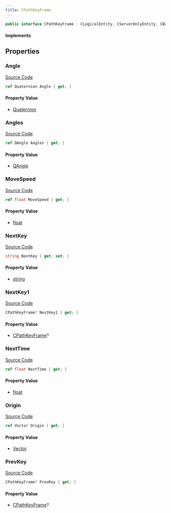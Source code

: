 ```yaml
---
title: CPathKeyFrame
---
```


```csharp
public interface CPathKeyFrame : CLogicalEntity, CServerOnlyEntity, CBaseEntity, CEntityInstance, ISchemaClass<CEntityInstance>, ISchemaClass<CBaseEntity>, ISchemaClass<CServerOnlyEntity>, ISchemaClass<CLogicalEntity>, ISchemaClass<CPathKeyFrame>, ISchemaField, ISchemaClass, INativeHandle
```

#### Implements

## Properties

### Angle

[Source Code](https://github.com/swiftly-solution/swiftlys2/blob/beta/managed/src/SwiftlyS2.Generated/Schemas/Interfaces/CPathKeyFrame.cs#L20)

```csharp
ref Quaternion Angle { get; }
```

#### Property Value

- [Quaternion](/docs/api/shared/natives/quaternion)

### Angles

[Source Code](https://github.com/swiftly-solution/swiftlys2/blob/beta/managed/src/SwiftlyS2.Generated/Schemas/Interfaces/CPathKeyFrame.cs#L18)

```csharp
ref QAngle Angles { get; }
```

#### Property Value

- [QAngle](/docs/api/shared/natives/qangle)

### MoveSpeed

[Source Code](https://github.com/swiftly-solution/swiftlys2/blob/beta/managed/src/SwiftlyS2.Generated/Schemas/Interfaces/CPathKeyFrame.cs#L30)

```csharp
ref float MoveSpeed { get; }
```

#### Property Value

- [float](https://learn.microsoft.com/dotnet/api/system.single)

### NextKey

[Source Code](https://github.com/swiftly-solution/swiftlys2/blob/beta/managed/src/SwiftlyS2.Generated/Schemas/Interfaces/CPathKeyFrame.cs#L22)

```csharp
string NextKey { get; set; }
```

#### Property Value

- [string](https://learn.microsoft.com/dotnet/api/system.string)

### NextKey1

[Source Code](https://github.com/swiftly-solution/swiftlys2/blob/beta/managed/src/SwiftlyS2.Generated/Schemas/Interfaces/CPathKeyFrame.cs#L26)

```csharp
CPathKeyFrame? NextKey1 { get; }
```

#### Property Value

- [CPathKeyFrame](/docs/api/shared/schemadefinitions/cpathkeyframe)?

### NextTime

[Source Code](https://github.com/swiftly-solution/swiftlys2/blob/beta/managed/src/SwiftlyS2.Generated/Schemas/Interfaces/CPathKeyFrame.cs#L24)

```csharp
ref float NextTime { get; }
```

#### Property Value

- [float](https://learn.microsoft.com/dotnet/api/system.single)

### Origin

[Source Code](https://github.com/swiftly-solution/swiftlys2/blob/beta/managed/src/SwiftlyS2.Generated/Schemas/Interfaces/CPathKeyFrame.cs#L16)

```csharp
ref Vector Origin { get; }
```

#### Property Value

- [Vector](/docs/api/shared/natives/vector)

### PrevKey

[Source Code](https://github.com/swiftly-solution/swiftlys2/blob/beta/managed/src/SwiftlyS2.Generated/Schemas/Interfaces/CPathKeyFrame.cs#L28)

```csharp
CPathKeyFrame? PrevKey { get; }
```

#### Property Value

- [CPathKeyFrame](/docs/api/shared/schemadefinitions/cpathkeyframe)?

